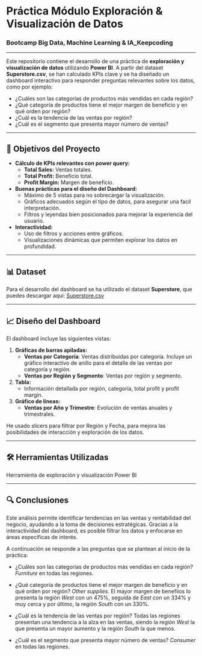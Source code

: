 # Práctica Módulo Exploración & Visualización de Datos
### Bootcamp Big Data, Machine Learning & IA_Keepcoding
___

Este repositorio contiene el desarrollo de una práctica de **exploración y visualización de datos** utilizando **Power BI**. A partir del dataset **Superstore.csv**, se han calculado KPIs clave y se ha diseñado un dashboard 
interactivo para responder preguntas relevantes sobre los datos, como por ejemplo:

- ¿Cuáles son las categorías de productos más vendidas en cada región?
- ¿Qué categoría de productos tiene el mejor margen de beneficio y en qué orden por región?
- ¿Cuál es la tendencia de las ventas por región?
- ¿Cuál es el segmento que presenta mayor número de ventas?

---

## 🎯 Objetivos del Proyecto
- **Cálculo de KPIs relevantes con power query:**  
  - **Total Sales:** Ventas totales.  
  - **Total Profit:** Beneficio total.  
  - **Profit Margin:** Margen de beneficio.  
- **Buenas prácticas para el diseño del Dashboard:**  
  - Máximo de 5 vistas para no sobrecargar la visualización.  
  - Gráficos adecuados según el tipo de datos, para asegurar una facil interpretación.  
  - Filtros y leyendas bien posicionados para mejorar la experiencia del usuario.
- **Interactividad:**  
  - Uso de filtros y acciones entre gráficos.  
  - Visualizaciones dinámicas que permiten explorar los datos en profundidad.  

---

## 📊 Dataset
Para el desarrollo del dashboard se ha utilizado el dataset **Superstore**, que puedes descargar aquí: [Superstore.csv](https://archive.ics.uci.edu/dataset/9/auto+mpg)  

---

## 📈 Diseño del Dashboard
El dashboard incluye las siguientes vistas:

1. **Gráficas de barras apiladas:**
   - **Ventas por Categoría**: Ventas distribuidas por categoría. Incluye un gráfico interactivo de anillo para el detalle de las ventas por categoría y región.
   - **Ventas por Región y Segmento**: Ventas por región y segmento.
2. **Tabla:**  
   - Información detallada por región, categoría, total profit y profit margin.
3. **Gráfico de líneas:**  
   - **Ventas por Año y Trimestre**: Evolución de ventas anuales y trimestrales.

He usado slicers para filtrar por Región y Fecha, para mejora las posibilidades de interacción y exploración de los datos.

---

## 🛠️ Herramientas Utilizadas
Herramienta de exploración y visualización Power BI

___

## 🔍 Conclusiones 
Este análisis permite identificar tendencias en las ventas y rentabilidad del negocio, ayudando a la toma de decisiones estratégicas. Gracias a la interactividad del dashboard, es posible filtrar los datos y enfocarse en áreas específicas de interés.

A continuación se responde a las preguntas que se plantean al inicio de la práctica:

- ¿Cuáles son las categorías de productos más vendidas en cada región? *Furniture* en todas las regiones.
  
- ¿Qué categoría de productos tiene el mejor margen de beneficio y en qué orden por región? *Other supplies*. El mayor margen de benefiios lo presenta la región *West* con un 475%, seguida de *East* con un 334% y muy cerca y por último, la región *South* con un 330%.
  
- ¿Cuál es la tendencia de las ventas por región? Todas las regiones presentan una tendencia a la alza en las ventas, siendo la región *West* la que presenta un mayor aumento y la región *South* la que menos.
  
- ¿Cuál es el segmento que presenta mayor número de ventas? *Consumer* en todas las regiones.

  


